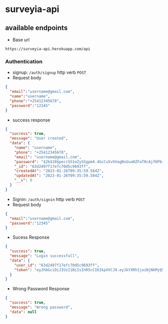 # surveyia-api

## available endpoints
- Base url 
```
https://surveyia-api.herokuapp.com/api
```
### Authentication
- signup: `/auth/signup` http verb `POST`
- Request body
```json
{
  "email":"username@gmail.com",
  "name":"username",
  "phone":"+25412345678",
  "password":"12345"
}
```
- success response 
```json
{
  "success": true,
  "message": "User created",
  "data": {
    "name": "username",
    "phone": "+25412345678",
    "email": "username@gmail.com",
    "password": "$2b$10$pecrSS1eZySSgpm4.4GcCu5vhVagNsUua0ZFaT0cAjfKPbi6Whn0C",
    "_id": "63d2497f17efc70d5c9693ff",
    "createdAt": "2023-01-26T09:35:59.584Z",
    "updatedAt": "2023-01-26T09:35:59.584Z",
    "__v": 0
  }
}
```
- Signin: `/auth/signin` http verb `POST`
- Request body 
```json
{
  "email":"username@gmail.com",
  "password":"12345"
}
```
- Sucess Response 
```json
{
  "success": true,
  "message": "Login successfull",
  "data": {
    "user_id": "63d2497f17efc70d5c9693ff",
    "token": "eyJhbGciOiJIUzI1NiIsInR5cCI6IkpXVCJ9.eyJkYXRhIjoiNjNkMjQ5N2YxN2VmYzcwZDVjOTY5M2ZmIiwiaWF0IjoxNjc0NzI2MDc4LCJleHAiOjE2NzQ3Mjk2Nzh9.8RR8A7CZ_OFi10PEakfXvw3fAcMideKQ-pNIIKTq2Bo"
  }
}
```
- Wrong Password Response
```json
{
  "success": true,
  "message": "Wrong password",
  "data": null
}
```


